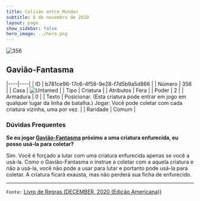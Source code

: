 ```yaml
---
title: Colisão entre Mundos
subtitle: 8 de novembro de 2019
layout: page
show_sidebar: false
hero_image: ../hero.png
---
```


![356](https://cdn.keyforgegame.com/media/card_front/pt/452_356_G2XXP7656XVQ_pt.png)

## Gavião-Fantasma

|----|----|
| ID | b781ce96-17c6-4f58-9e28-f7d5b9a5d866 |
| Número | 356 |
| Casa | ![Untamed](https://archonarcana.com/images/thumb/b/bd/Untamed.png/22px-Untamed.png "Indomados") |
| Tipo | Criatura |
| Atributos | Fera |
| Poder | 2 |
| Armadura | 0 |
| Texto | Posicionar. (Esta criatura pode entrar  em jogo em qualquer lugar da linha  de batalha.) Jogar: Você pode coletar com cada criatura vizinha, uma por vez. |
| Raridade | Comum |

### Dúvidas Frequentes

**Se eu jogar [Gavião-Fantasma](/wc/356) próximo a uma criatura enfurecida, eu posso usá-la 
para coletar?**

Sim. Você é forçado a lutar com uma criatura enfurecida apenas se você a usá-la.
Como o Gavião-Fantasma o instrue a
coletar com a aquela criatura e não a usá-la, você não pode a usar para lutar e
portanto pode usá-la para coletar. A criatura ficará exausta, mas não perderá
sua ficha de enfurecido.

<hr/>

`Fonte:` [Livro de Regras (DECEMBER, 2020 (Edição Americana))](https://images-cdn.fantasyflightgames.com/filer_public/8c/af/8cafeca4-02c3-4990-bba1-ff9d3aa8f02a/keyforge_rulebook_v14_reduced-compressed.pdf)
